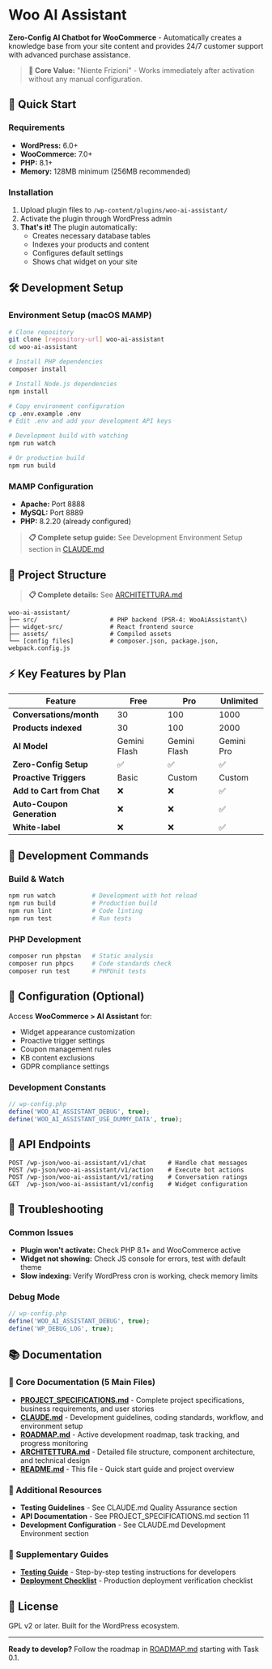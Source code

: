 # Woo AI Assistant

**Zero-Config AI Chatbot for WooCommerce** - Automatically creates a knowledge base from your site content and provides 24/7 customer support with advanced purchase assistance.

> **🎯 Core Value:** "Niente Frizioni" - Works immediately after activation without any manual configuration.

## 🚀 Quick Start

### Requirements
- **WordPress:** 6.0+
- **WooCommerce:** 7.0+  
- **PHP:** 8.1+
- **Memory:** 128MB minimum (256MB recommended)

### Installation
1. Upload plugin files to `/wp-content/plugins/woo-ai-assistant/`
2. Activate the plugin through WordPress admin
3. **That's it!** The plugin automatically:
   - Creates necessary database tables
   - Indexes your products and content  
   - Configures default settings
   - Shows chat widget on your site

## 🛠 Development Setup

### Environment Setup (macOS MAMP)
```bash
# Clone repository
git clone [repository-url] woo-ai-assistant
cd woo-ai-assistant

# Install PHP dependencies
composer install

# Install Node.js dependencies
npm install

# Copy environment configuration
cp .env.example .env
# Edit .env and add your development API keys

# Development build with watching
npm run watch

# Or production build
npm run build
```

### MAMP Configuration
- **Apache:** Port 8888
- **MySQL:** Port 8889  
- **PHP:** 8.2.20 (already configured)

> **📋 Complete setup guide:** See Development Environment Setup section in [CLAUDE.md](./CLAUDE.md)

## 📁 Project Structure

> **📋 Complete details:** See [ARCHITETTURA.md](./ARCHITETTURA.md)

```
woo-ai-assistant/
├── src/                    # PHP backend (PSR-4: WooAiAssistant\)
├── widget-src/             # React frontend source
├── assets/                 # Compiled assets
└── [config files]          # composer.json, package.json, webpack.config.js
```

## ⚡ Key Features by Plan

| Feature | Free | Pro | Unlimited |
|---------|------|-----|-----------|
| **Conversations/month** | 30 | 100 | 1000 |
| **Products indexed** | 30 | 100 | 2000 |
| **AI Model** | Gemini Flash | Gemini Flash | Gemini Pro |
| **Zero-Config Setup** | ✅ | ✅ | ✅ |
| **Proactive Triggers** | Basic | Custom | Custom |
| **Add to Cart from Chat** | ❌ | ❌ | ✅ |
| **Auto-Coupon Generation** | ❌ | ❌ | ✅ |
| **White-label** | ❌ | ❌ | ✅ |

## 🧪 Development Commands

### Build & Watch
```bash
npm run watch          # Development with hot reload
npm run build          # Production build
npm run lint           # Code linting
npm run test           # Run tests
```

### PHP Development  
```bash
composer run phpstan   # Static analysis
composer run phpcs     # Code standards check
composer run test      # PHPUnit tests
```

## 🔧 Configuration (Optional)

Access **WooCommerce > AI Assistant** for:
- Widget appearance customization
- Proactive trigger settings
- Coupon management rules  
- KB content exclusions
- GDPR compliance settings

### Development Constants
```php
// wp-config.php
define('WOO_AI_ASSISTANT_DEBUG', true);
define('WOO_AI_ASSISTANT_USE_DUMMY_DATA', true);
```

## 🚦 API Endpoints

```
POST /wp-json/woo-ai-assistant/v1/chat      # Handle chat messages
POST /wp-json/woo-ai-assistant/v1/action    # Execute bot actions  
POST /wp-json/woo-ai-assistant/v1/rating    # Conversation ratings
GET  /wp-json/woo-ai-assistant/v1/config    # Widget configuration
```

## 🐛 Troubleshooting

### Common Issues
- **Plugin won't activate:** Check PHP 8.1+ and WooCommerce active
- **Widget not showing:** Check JS console for errors, test with default theme
- **Slow indexing:** Verify WordPress cron is working, check memory limits

### Debug Mode
```php
// wp-config.php  
define('WOO_AI_ASSISTANT_DEBUG', true);
define('WP_DEBUG_LOG', true);
```

## 📚 Documentation

### 🎯 Core Documentation (5 Main Files)
- **[PROJECT_SPECIFICATIONS.md](./PROJECT_SPECIFICATIONS.md)** - Complete project specifications, business requirements, and user stories
- **[CLAUDE.md](./CLAUDE.md)** - Development guidelines, coding standards, workflow, and environment setup  
- **[ROADMAP.md](./ROADMAP.md)** - Active development roadmap, task tracking, and progress monitoring
- **[ARCHITETTURA.md](./ARCHITETTURA.md)** - Detailed file structure, component architecture, and technical design
- **[README.md](./README.md)** - This file - Quick start guide and project overview

### 📂 Additional Resources
- **Testing Guidelines** - See CLAUDE.md Quality Assurance section
- **API Documentation** - See PROJECT_SPECIFICATIONS.md section 11
- **Development Configuration** - See CLAUDE.md Development Environment section

### 📁 Supplementary Guides
- **[Testing Guide](./docs/specifications/TESTING_GUIDE.md)** - Step-by-step testing instructions for developers
- **[Deployment Checklist](./docs/specifications/DEPLOYMENT_CHECKLIST.md)** - Production deployment verification checklist

## 📄 License

GPL v2 or later. Built for the WordPress ecosystem.

---

**Ready to develop?** Follow the roadmap in [ROADMAP.md](./ROADMAP.md) starting with Task 0.1.